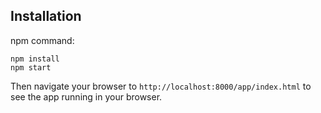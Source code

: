 
## Installation


npm command:

```
npm install
npm start
```

Then navigate your browser to `http://localhost:8000/app/index.html` to see the app running in
your browser.
